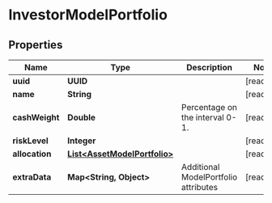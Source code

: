 

# InvestorModelPortfolio


## Properties

Name | Type | Description | Notes
------------ | ------------- | ------------- | -------------
**uuid** | **UUID** |  |  [readonly]
**name** | **String** |  |  [readonly]
**cashWeight** | **Double** | Percentage on the interval 0-1. |  [readonly]
**riskLevel** | **Integer** |  |  [readonly]
**allocation** | [**List&lt;AssetModelPortfolio&gt;**](AssetModelPortfolio.md) |  |  [readonly]
**extraData** | **Map&lt;String, Object&gt;** | Additional ModelPortfolio attributes |  [readonly]



